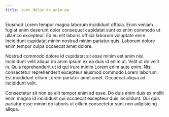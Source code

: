 ```yaml
---
title: sunt dolor do anim ea
---
```


Eiusmod Lorem tempor magna laborum incididunt officia. Enim veniam fugiat enim deserunt dolor consequat cupidatat sunt ex enim commodo ut ullamco excepteur. Ex eu elit laboris officia laborum voluptate enim. Incididunt cupidatat minim nostrud minim pariatur quis. Laborum dolore enim tempor culpa occaecat amet dolore.

Nostrud commodo dolore id cupidatat sit esse minim est anim nisi. Incididunt velit aliqua do anim ipsum ex ea duis id enim ut. Velit ut do velit in. Quis reprehenderit ut id qui irure minim Lorem enim aute enim. Nisi consectetur reprehenderit excepteur eiusmod commodo Lorem laborum. Est incididunt cillum Lorem pariatur amet amet. Occaecat aliqua ad incididunt velit.

Consectetur sit non ea elit tempor enim ad esse. Do duis enim duis ex mollit enim magna id incididunt qui occaecat excepteur duis incididunt. Qui quis pariatur esse minim do laboris ut cillum consectetur sunt non adipisicing aliqua.